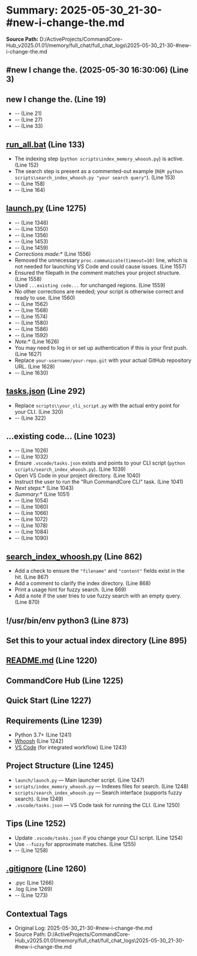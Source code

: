 # Summary: 2025-05-30_21-30-#new-i-change-the.md

**Source Path:** D:/ActiveProjects/CommandCore-Hub_v2025.01.01/memory/full_chat/full_chat_logs\2025-05-30_21-30-#new-i-change-the.md

## #new  I change the. (2025-05-30 16:30:06) (Line 3)

## new  I change the. (Line 19)
- -- (Line 21)
- -- (Line 27)
- -- (Line 33)

## [run_all.bat](file:///d%3A/ActiveProjects/CommandCore-Hub_v2025.01.01/run_all.bat) (Line 133)
- The indexing step (`python scripts\index_memory_whoosh.py`) is active. (Line 152)
- The search step is present as a commented-out example (`REM python scripts\search_index_whoosh.py "your search query"`).   (Line 153)
- -- (Line 158)
- -- (Line 164)

## [launch.py](file:///d%3A/ActiveProjects/CommandCore-Hub_v2025.01.01/launch/launch.py) (Line 1275)
- -- (Line 1346)
- -- (Line 1350)
- -- (Line 1356)
- -- (Line 1453)
- -- (Line 1459)
- *Corrections made:** (Line 1556)
- Removed the unnecessary `proc.communicate(timeout=10)` line, which is not needed for launching VS Code and could cause issues. (Line 1557)
- Ensured the filepath in the comment matches your project structure. (Line 1558)
- Used `...existing code...` for unchanged regions. (Line 1559)
- No other corrections are needed; your script is otherwise correct and ready to use. (Line 1560)
- -- (Line 1562)
- -- (Line 1568)
- -- (Line 1574)
- -- (Line 1580)
- -- (Line 1586)
- -- (Line 1592)
- *Note:**   (Line 1626)
- You may need to log in or set up authentication if this is your first push. (Line 1627)
- Replace `your-username/your-repo.git` with your actual GitHub repository URL. (Line 1628)
- -- (Line 1630)

## [tasks.json](file:///d%3A/ActiveProjects/CommandCore-Hub_v2025.01.01/.vscode/tasks.json) (Line 292)
- Replace `scripts\\your_cli_script.py` with the actual entry point for your CLI. (Line 320)
- -- (Line 322)

## ...existing code... (Line 1023)
- -- (Line 1026)
- -- (Line 1032)
- Ensure `.vscode/tasks.json` exists and points to your CLI script (`python scripts/search_index_whoosh.py`). (Line 1039)
- Open VS Code in your project directory. (Line 1040)
- Instruct the user to run the "Run CommandCore CLI" task. (Line 1041)
- *Next steps:** (Line 1043)
- *Summary:**   (Line 1051)
- -- (Line 1054)
- -- (Line 1060)
- -- (Line 1066)
- -- (Line 1072)
- -- (Line 1078)
- -- (Line 1084)
- -- (Line 1090)

## [search_index_whoosh.py](file:///d%3A/ActiveProjects/CommandCore-Hub_v2025.01.01/scripts/search_index_whoosh.py) (Line 862)
- Add a check to ensure the `"filename"` and `"content"` fields exist in the hit. (Line 867)
- Add a comment to clarify the index directory. (Line 868)
- Print a usage hint for fuzzy search. (Line 869)
- Add a note if the user tries to use fuzzy search with an empty query. (Line 870)

## !/usr/bin/env python3 (Line 873)

## Set this to your actual index directory (Line 895)

## [README.md](file:///d%3A/ActiveProjects/CommandCore-Hub_v2025.01.01/README.md) (Line 1220)

## CommandCore Hub (Line 1225)

## Quick Start (Line 1227)

## Requirements (Line 1239)
- Python 3.7+ (Line 1241)
- [Whoosh](https://pypi.org/project/Whoosh/) (Line 1242)
- [VS Code](https://code.visualstudio.com/) (for integrated workflow) (Line 1243)

## Project Structure (Line 1245)
- `launch/launch.py` — Main launcher script. (Line 1247)
- `scripts/index_memory_whoosh.py` — Indexes files for search. (Line 1248)
- `scripts/search_index_whoosh.py` — Search interface (supports fuzzy search). (Line 1249)
- `.vscode/tasks.json` — VS Code task for running the CLI. (Line 1250)

## Tips (Line 1252)
- Update `.vscode/tasks.json` if you change your CLI script. (Line 1254)
- Use `--fuzzy` for approximate matches. (Line 1255)
- -- (Line 1258)

## [.gitignore](file:///d%3A/ActiveProjects/CommandCore-Hub_v2025.01.01/.gitignore) (Line 1260)
- .pyc (Line 1266)
- .log (Line 1269)
- -- (Line 1273)

## Contextual Tags
- Original Log: 2025-05-30_21-30-#new-i-change-the.md
- Source Path: D:/ActiveProjects/CommandCore-Hub_v2025.01.01/memory/full_chat/full_chat_logs\2025-05-30_21-30-#new-i-change-the.md
